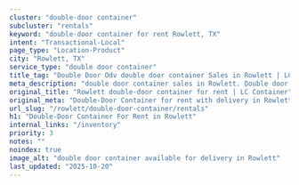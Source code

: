 ```yaml
---
cluster: "double-door container"
subcluster: "rentals"
keyword: "double-door container for rent Rowlett, TX"
intent: "Transactional-Local"
page_type: "Location-Product"
city: "Rowlett, TX"
service_type: "double door container"
title_tag: "Double Door Odv double door container Sales in Rowlett | LC Container"
meta_description: "double door container sales in Rowlett. Double door containers for easy access. Fast delivery, competitive pricing. Serving double door container area. Quote ID: PMQ. Call (214) 524-4168 for your free quote today."
original_title: "Rowlett double-door container for rent | LC Container"
original_meta: "Double-Door Container for rent with delivery in Rowlett, TX. LC Container — local Since 2003. Get pricing today."
url_slug: "/rowlett/double-door-container/rentals"
h1: "Double-Door Container For Rent in Rowlett"
internal_links: "/inventory"
priority: 3
notes: ""
noindex: true
image_alt: "double door container available for delivery in Rowlett"
last_updated: "2025-10-20"
---
```


<!-- TODO: Add unique city/inventory copy, images, and internal links here. -->
